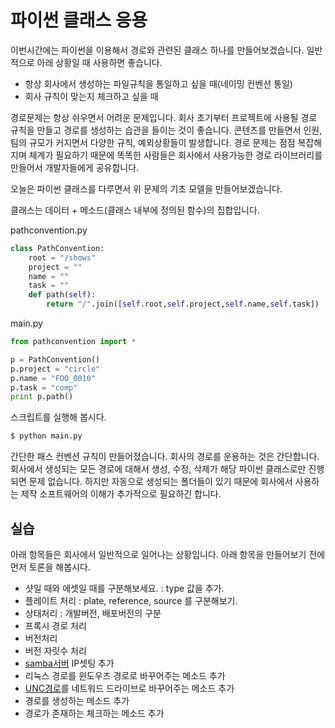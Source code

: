 # 파이썬 클래스 응용

이번시간에는 파이썬을 이용해서 경로와 관련된 클래스 하나를 만들어보겠습니다.
일반적으로 아래 상황일 때 사용하면 좋습니다.

- 항상 회사에서 생성하는 파일규칙을 통일하고 싶을 때(네이밍 컨벤션 통일)
- 회사 규칙이 맞는지 체크하고 싶을 때

경로문제는 항상 쉬우면서 어려운 문제입니다.
회사 초기부터 프로젝트에 사용될 경로 규칙을 만들고 경로를 생성하는 습관을 들이는 것이 좋습니다.
콘텐츠를 만들면서 인원, 팀의 규모가 커지면서 다양한 규칙, 예외상황들이 발생합니다.
경로 문제는 점점 복잡해지며 체계가 필요하기 때문에 똑똑한 사람들은 회사에서 사용가능한 경로 라이브러리를 만들어서 개발자들에게 공유합니다.

오늘은 파이썬 클래스를 다루면서 위 문제의 기초 모델을 만들어보겠습니다.

클래스는 데이터 + 메소드(클래스 내부에 정의된 함수)의 집합입니다.

pathconvention.py
```python
class PathConvention:
    root = "/shows"
    project = ""
    name = ""
    task = ""
    def path(self):
        return "/".join([self.root,self.project,self.name,self.task])
```

main.py
```python
from pathconvention import *

p = PathConvention()
p.project = "circle"
p.name = "FOO_0010"
p.task = "comp"
print p.path()
```

스크립트를 실행해 봅시다.
```bash
$ python main.py
```

간단한 패스 컨벤션 규칙이 만들어졌습니다.
회사의 경로를 운용하는 것은 간단합니다.
회사에서 생성되는 모든 경로에 대해서 생성, 수정, 삭제가 해당 파이썬 클래스로만 진행되면 문제 없습니다.
하지만 자동으로 생성되는 폴더들이 있기 때문에 회사에서 사용하는 제작 소프트웨어의 이해가 추가적으로 필요하긴 합니다.

## 실습
아래 항목들은 회사에서 일반적으로 일어나는 상황입니다.
아래 항목을 만들어보기 전에 먼저 토론을 해봅시다.

- 샷일 때와 에셋일 때를 구분해보세요. : type 값을 추가.
- 플레이트 처리 : plate, reference, source 를 구분해보기.
- 상태처리 : 개발버전, 배포버전의 구분
- 프록시 경로 처리
- 버전처리
- 버전 자릿수 처리
- [samba서버](https://ko.wikipedia.org/wiki/삼바_(소프트웨어)) IP셋팅 추가
- 리눅스 경로를 윈도우즈 경로로 바꾸어주는 메소드 추가
- [UNC경로](https://en.wikipedia.org/wiki/Path_(computing)#Uniform_Naming_Convention)를 네트워드 드라이브로 바꾸어주는 메소드 추가
- 경로를 생성하는 메소드 추가
- 경로가 존재하는 체크하는 메소드 추가